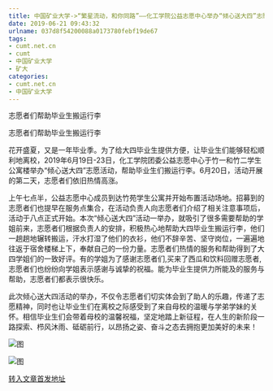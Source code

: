 ```yaml
---
title: 中国矿业大学->“繁星流动，和你同路”——化工学院公益志愿中心举办“倾心送大四”志愿活动 | cumt.net.cn
date: 2019-06-21 09:43:32
urlname: 037d8f54200088a0173780febf19de67
tags: 
- cumt.net.cn
- cumt
- 中国矿业大学
- 矿大
categories:
- cumt.net.cn
- 中国矿业大学
---
```



志愿者们帮助毕业生搬运行李

志愿者们帮助毕业生搬运行李

花开盛夏，又是一年毕业季。为了给大四毕业生提供方便，让毕业生们能够轻松顺利地离校，2019年6月19日-23日，化工学院团委公益志愿中心于竹一和竹二学生公寓楼举办“倾心送大四”志愿活动，帮助毕业生们搬运行李。6月20日，活动开展的第二天，志愿者们依旧热情高涨。

上午七点半，公益志愿中心成员到达竹苑学生公寓并开始布置活动场地。招募到的志愿者们也提早在服务点集合，在活动负责人向志愿者们介绍了相关注意事项后，活动于八点正式开始。本次“倾心送大四”活动一举办，就吸引了很多需要帮助的学姐前来，志愿者们根据负责人的安排，积极热心地帮助大四毕业生搬运行李，他们一趟趟地辗转搬运，汗水打湿了他们的衣衫，他们不辞辛苦、坚守岗位，一遍遍地往返于宿舍楼梯上下，奉献自己的一份力量。志愿者们热情的服务和帮助得到了大四学姐们的一致好评。有的学姐为了感谢志愿者们,买来了西瓜和饮料回赠志愿者,志愿者们也纷纷向学姐表示感谢与诚挚的祝福。能为毕业生提供力所能及的服务与帮助，志愿者们都表示很快乐。

此次倾心送大四活动的举办，不仅令志愿者们切实体会到了助人的乐趣，传递了志愿精神，同时也让毕业生们在离校之际感受到了来自母校的温暖与学弟学妹的关怀。相信毕业生们会带着母校的温馨祝福，坚定地踏上新征程，在人生的新阶段一路探索、栉风沐雨、砥砺前行，以昂扬之姿、奋斗之态去拥抱更加美好的未来！



![图](http://xwzx.cumt.edu.cn/_upload/article/images/06/c7/9f41a2ca40a79983894d3253f9c9/473edd92-4c75-4852-b1ed-f739d1047a0a.jpg)

![图](http://xwzx.cumt.edu.cn/_upload/article/images/06/c7/9f41a2ca40a79983894d3253f9c9/0e9243e0-e76f-4a59-994c-4de5668a7fb8.jpg)

[转入文章首发地址](http://xwzx.cumt.edu.cn/17/3e/c523a530238/page.htm)